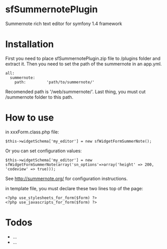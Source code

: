 # sfSummernotePlugin
Summernote rich text editor for symfony 1.4 framework

# Installation
First you need to place sfSummernotePlugin.zip file to /plugins folder and extract it.
Then you need to set the path of the summernote in an app.yml.
```
all:
  summernote:
    path:         'path/to/summernote/'
```
Recomended path is '/web/summernote/'.
Last thing, you must cut /summernote folder to this path.

# How to use
in xxxForm.class.php file:
```
$this->widgetSchema['my_editor'] = new sfWidgetFormSummerNote();
```
Or you can set configuration values:
```
$this->widgetSchema['my_editor'] = new sfWidgetFormSummerNote(array('sn_options'=>array('height' => 200, 'codeview' => true)));
```
See http://summernote.org/ for configuration instructions.

in template file, you must declare these two lines top of the page:
```
<?php use_stylesheets_for_form($form) ?>
<?php use_javascripts_for_form($form) ?>
```

# Todos
- ...
- ...
